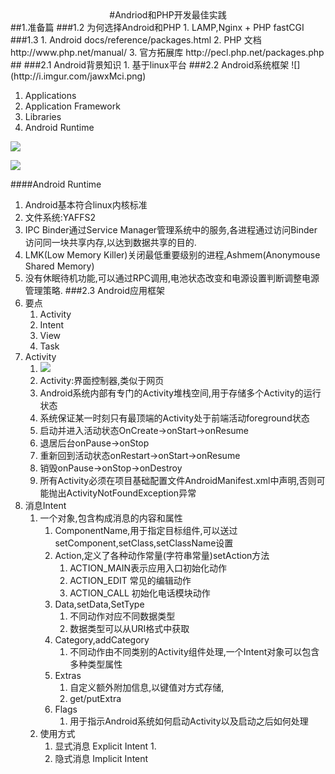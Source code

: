 <center>
#Andriod和PHP开发最佳实践
</center>
##1.准备篇
###1.2 为何选择Android和PHP
1. LAMP,Nginx + PHP fastCGI
###1.3
1. Android docs/reference/packages.html
2. PHP 文档 http://www.php.net/manual/
3. 官方拓展库 http://pecl.php.net/packages.php
##
###2.1 Android背景知识
1. 基于linux平台
###2.2 Android系统框架
![](http://i.imgur.com/jawxMci.png)

1. Applications
2. Application Framework
3. Libraries
4. Android Runtime

![](http://i.imgur.com/qiitZDD.png)

![](http://i.imgur.com/1GXC8uX.png)

####Android Runtime
1. Android基本符合linux内核标准
2. 文件系统:YAFFS2
2. IPC Binder通过Service Manager管理系统中的服务,各进程通过访问Binder访问同一块共享内存,以达到数据共享的目的.
3. LMK(Low Memory Killer)关闭最低重要级别的进程,Ashmem(Anonymouse Shared Memory)
4. 没有休眠待机功能,可以通过RPC调用,电池状态改变和电源设置判断调整电源管理策略.
###2.3 Android应用框架
1. 要点
	1. Activity
	2. Intent
	3. View
	4. Task
2. Activity
	1. ![](http://i.imgur.com/GhrJBTZ.png)
	2. Activity:界面控制器,类似于网页
	3. Android系统内部有专门的Activity堆栈空间,用于存储多个Activity的运行状态
	4. 系统保证某一时刻只有最顶端的Activity处于前端活动foreground状态
	5. 启动并进入活动状态OnCreate->onStart->onResume
	6. 退居后台onPause->onStop
	7. 重新回到活动状态onRestart->onStart->onResume
	8. 销毁onPause->onStop->onDestroy
	9. 所有Activity必须在项目基础配置文件AndroidManifest.xml中声明,否则可能抛出ActivityNotFoundException异常
3. 消息Intent
	1. 一个对象,包含构成消息的内容和属性
		1.	ComponentName,用于指定目标组件,可以送过setComponent,setClass,setClassName设置
		2.	Action,定义了各种动作常量(字符串常量)setAction方法
			1.	ACTION_MAIN表示应用入口初始化动作
			2.	ACTION_EDIT 常见的编辑动作
			3.	ACTION_CALL 初始化电话模块动作
		3. Data,setData,SetType
			1. 不同动作对应不同数据类型
			2. 数据类型可以从URI格式中获取
		4. Category,addCategory
			1.  不同动作由不同类别的Activity组件处理,一个Intent对象可以包含多种类型属性
		5. Extras
			1. 自定义额外附加信息,以键值对方式存储,
			2. get/putExtra
		6. Flags
			1. 用于指示Android系统如何启动Activity以及启动之后如何处理
	2. 使用方式
		1. 显式消息 Explicit Intent
			1. 
		2. 隐式消息 Implicit Intent